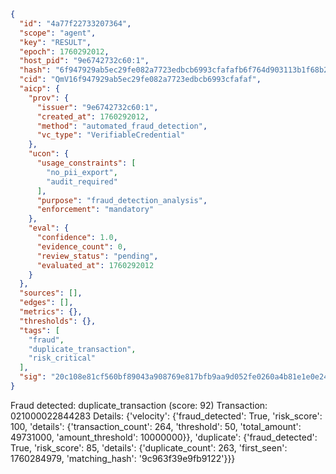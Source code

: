 ```json
{
  "id": "4a77f22733207364",
  "scope": "agent",
  "key": "RESULT",
  "epoch": 1760292012,
  "host_pid": "9e6742732c60:1",
  "hash": "6f947929ab5ec29fe082a7723edbcb6993cfafafb6f764d903113b1f68b2b3d4",
  "cid": "QmV16f947929ab5ec29fe082a7723edbcb6993cfafaf",
  "aicp": {
    "prov": {
      "issuer": "9e6742732c60:1",
      "created_at": 1760292012,
      "method": "automated_fraud_detection",
      "vc_type": "VerifiableCredential"
    },
    "ucon": {
      "usage_constraints": [
        "no_pii_export",
        "audit_required"
      ],
      "purpose": "fraud_detection_analysis",
      "enforcement": "mandatory"
    },
    "eval": {
      "confidence": 1.0,
      "evidence_count": 0,
      "review_status": "pending",
      "evaluated_at": 1760292012
    }
  },
  "sources": [],
  "edges": [],
  "metrics": {},
  "thresholds": {},
  "tags": [
    "fraud",
    "duplicate_transaction",
    "risk_critical"
  ],
  "sig": "20c108e81cf560bf89043a908769e817bfb9aa9d052fe0260a4b81e1e0e24145"
}
```

Fraud detected: duplicate_transaction (score: 92)
Transaction: 021000022844283
Details: {'velocity': {'fraud_detected': True, 'risk_score': 100, 'details': {'transaction_count': 264, 'threshold': 50, 'total_amount': 49731000, 'amount_threshold': 10000000}}, 'duplicate': {'fraud_detected': True, 'risk_score': 85, 'details': {'duplicate_count': 263, 'first_seen': 1760284979, 'matching_hash': '9c963f39e9fb9122'}}}